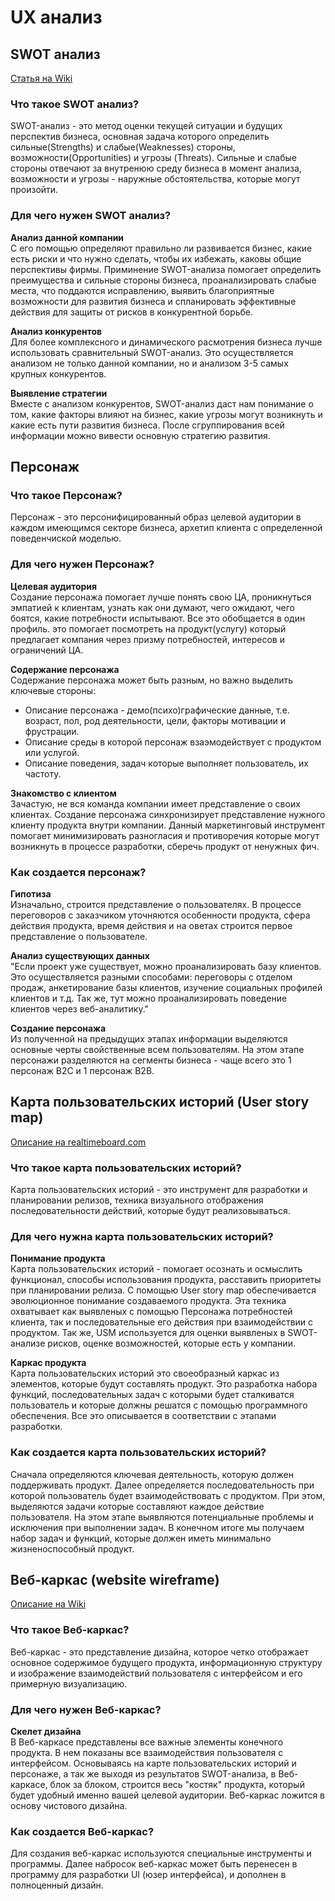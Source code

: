 # UX анализ

## SWOT анализ

[Статья на Wiki](https://ru.wikipedia.org/wiki/SWOT-%D0%B0%D0%BD%D0%B0%D0%BB%D0%B8%D0%B7)

### Что такое SWOT анализ?

SWOT-анализ - это метод оценки текущей ситуации и будущих перспектив бизнеса, основная задача которого определить сильные(Strengths) и слабые(Weaknesses) стороны, возможности(Opportunities) и угрозы (Threats). 
Сильные и слабые стороны отвечают за внутренюю среду бизнеса в момент анализа, возможности и угрозы - наружные обстоятельства, которые могут произойти.

### Для чего нужен  SWOT анализ?

**Анализ данной компании**  
С его помощью определяют правильно ли развивается бизнес, какие есть риски и что нужно сделать, чтобы их избежать, каковы общие перспективы фирмы. Приминение SWOT-анализа помогает определить преимущества и сильные стороны бизнеса, проанализировать слабые места, что поддаются исправлению, выявить благоприятные возможности для развития бизнеса и спланировать эффективные действия для защиты от рисков в конкурентной борьбе.

**Анализ конкурентов**  
Для более комплексного и динамического расмотрения бизнеса лучше использовать сравнительный SWOT-анализ. Это осуществляется анализом не только данной компании, но и анализом 3-5 самых крупных конкурентов.

**Выявление стратегии**  
Вместе с анализом конкурентов, SWOT-анализ даст нам понимание о том, какие факторы влияют на бизнес, какие угрозы могут возникнуть и какие есть пути развития бизнеса. После сгруппирования всей информации можно вивести основную стратегию развития.

## Персонаж

### Что такое Персонаж?

Персонаж - это персонифицированный образ целевой аудитории в каждом имеющимся секторе бизнеса, архетип клиента с определенной поведенчиской моделью. 

### Для чего нужен Персонаж?

**Целевая аудитория**  
Создание персонажа помогает лучше понять свою ЦА, проникнуться эмпатией к клиентам, узнать как они думают, чего ожидают, чего боятся, какие потребности испытывают. Все это обобщается в один профиль. это помогает посмотреть на продукт(услугу) который предлагает компания через призму потребностей, интересов и ограничений ЦА. 

**Содержание персонажа**  
Содержание персонажа может быть разным, но важно выделить ключевые стороны:
* Описание персонажа - демо(психо)графические данные, т.е. возраст, пол, род деятельности, цели, факторы мотивации и фрустрации.
* Описание среды в которой персонаж взаэмодействует с продуктом или услугой.
* Описание поведения, задач которые выполняет пользователь, их частоту.

**Знакомство с клиентом**  
Зачастую, не вся команда компании имеет представление о своих клиентах. Создание персонажа синхронизирует представление нужного клиенту продукта внутри компании. Данный маркетинговый инструмент помогает минимизировать разногласия и противоречия которые могут возникнуть в процессе разработки, сберечь продукт от ненужных фич.

### Как создается персонаж?

**Гипотиза**  
Изначально, строится представление о пользователях. В процессе переговоров с заказчиком уточняются особенности продукта, сфера действия продукта, время действия и на оветах строится первое представление о пользователе.

**Анализ существующих данных**  
"Если проект уже существует, можно проанализировать базу клиентов. Это осуществляется разными способами: переговоры с отделом продаж, анкетирование базы клиентов, изучение социальных профилей клиентов и т.д.
Так же, тут можно проанализировать поведение клиентов через веб-аналитику."

**Создание персонажа**  
Из полученной на предыдущих этапах информации выделяются основные черты свойственные всем пользователям. На этом этапе персонажи разделяются на сегменты бизнеса - чаще всего это 1 персонаж B2C и 1 персонаж B2B.

## Карта пользовательских историй (User story map)

[Описание на realtimeboard.com](https://realtimeboard.com/ru/examples/user-story-map/)

### Что такое карта пользовательских историй?

Карта пользовательских историй - это инструмент для разработки и планировании релизов, техника визуального отображения последовательности действий, которые будут реализовываться.

### Для чего нужна карта пользовательских историй?

**Понимание продукта**  
Карта пользовательских историй - помогает осознать и осмыслить функционал, способы использования продукта, расставить приоритеты при планировании релиза. С помощью User story map обеспечивается эволюционное понимание создаваемого продукта. Эта техника охватывает как выявленых с помощью Персонажа потребностей клиента, так и последовательные его действия при взаимодействии с продуктом. Так же, USM используется для оценки выявленых в SWOT-анализе рисков, оценке возможностей, которые есть у компании. 

**Каркас продукта**  
Карта пользовательских историй это своеобразный каркас из элементов, которые будут составлять продукт. Это разработка набора функций, последовательных задач с которыми будет сталкиватся пользователь и которые должны решатся с помощью программного обеспечения. Все это описывается в соответствии с этапами разработки.

### Как создается карта пользовательских историй?

Сначала определяются ключевая деятельность, которую должен поддерживать продукт. Далее определяется последовательность при которой пользователь будет взаимодействовать с продуктом. При этом, выделяются задачи которые составляют каждое действие пользователя. На этом этапе выявляются потенциальные проблемы и исключения при выполнении задач. В конечном итоге мы получаем набор задач и функций, которые должен иметь минимально жизненоспособный продукт.

## Веб-каркас (website wireframe)

[Описание на Wiki](https://en.wikipedia.org/wiki/Website_wireframe)

### Что такое Веб-каркас?

Веб-каркас - это представление дизайна, которое четко отображает основное содержимое будущего продукта, информационную структуру и изображение взаимодействий пользователя с интерфейсом и его примерную визуализацию.

### Для чего нужен Веб-каркас?

**Скелет дизайна**  
В Веб-каркасе представлены все важные элементы конечного продукта. В нем показаны все взаимодействия пользователя с интерфейсом. Основываясь на карте пользовательских историй и персонаже, а так же  выходя из результатов  SWOT-анализа, в Веб-каркасе, блок за блоком, строится весь "костяк" продукта, который будет удобный именно вашей целевой аудитории. Веб-каркас ложится в основу чистового дизайна. 

### Как создается Веб-каркас?

Для создания веб-каркас используются специальные инструменты и программы. Далее набросок веб-каркас может быть перенесен в программу для разработки UI (юзер интерфейса), и дополнен в полноценный дизайн. 

